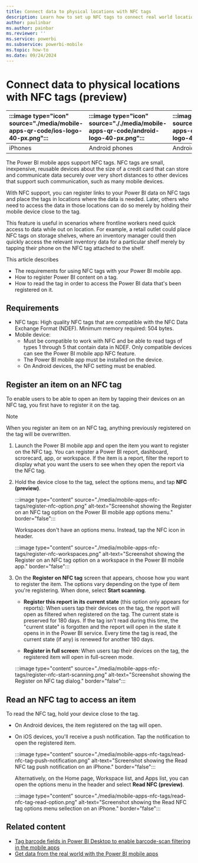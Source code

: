 ```yaml
---
title: Connect data to physical locations with NFC tags
description: Learn how to set up NFC tags to connect real world locations with filtered BI information in the Power BI mobile app.
author: paulinbar
ms.author: painbar
ms.reviewer: ''
ms.service: powerbi
ms.subservice: powerbi-mobile
ms.topic: how-to
ms.date: 09/24/2024
---
```


# Connect data to physical locations with NFC tags (preview)

| :::image type="icon" source="./media/mobile-apps-qr-code/ios-logo-40-px.png"::: | :::image type="icon" source="././media/mobile-apps-qr-code/android-logo-40-px.png"::: | :::image type="icon" source="././media/mobile-apps-qr-code/android-logo-40-px.png"::: |
|:--- |:--- |:--- |
|iPhones |Android phones |Android tablets |

The Power BI mobile apps support NFC tags. NFC tags are small, inexpensive, reusable devices about the size of a credit card that can store and communicate data securely over very short distances to other devices that support such communication, such as many mobile devices.

With NFC support, you can register links to your Power BI data on NFC tags and place the tags in locations where the data is needed. Later, others who need to access the data in those locations can do so merely by holding their mobile device close to the tag.

This feature is useful in scenarios where frontline workers need quick access to data while out on location. For example, a retail outlet could place NFC tags on storage shelves, where an inventory manager could then quickly access the relevant inventory data for a particular shelf merely by tapping their phone on the NFC tag attached to the shelf.

This article describes

* The requirements for using NFC tags with your Power BI mobile app.
* How to register Power BI content on a tag.
* How to read the tag in order to access the Power BI data that's been registered on it.

## Requirements

* NFC tags: High quality NFC tags that are compatible with the NFC Data Exchange Format (NDEF). Minimum memory required: 504 bytes.
* Mobile device:
    * Must be compatible to work with NFC and be able to read tags of types 1 through 5 that contain data in NDEF. Only compatible devices can see the Power BI mobile app NFC feature.
    * The Power BI mobile app must be installed on the device.
    * On Android devices, the NFC setting must be enabled.

## Register an item on an NFC tag

To enable users to be able to open an item by tapping their devices on an NFC tag, you first have to register it on the tag.

> [!NOTE]
> When you register an item on an NFC tag, anything previously registered on the tag will be overwritten.

1. Launch the Power BI mobile app and open the item you want to register on the NFC tag. You can register a Power BI report, dashboard, scrorecard, app, or workspace. If the item is a report, filter the report to display what you want the users to see when they open the report via the NFC tag.

1. Hold the device close to the tag, select the options menu, and tap **NFC (preview)**.

    :::image type="content" source="./media/mobile-apps-nfc-tags/register-nfc-option.png" alt-text="Screenshot showing the Register on an NFC tag option on the Power BI mobile app options menu." border="false":::

    Workspaces don't have an options menu. Instead, tap the NFC icon in header.

    :::image type="content" source="./media/mobile-apps-nfc-tags/register-nfc-workspaces.png" alt-text="Screenshot showing the Register on an NFC tag option on a workspace in the Power BI mobile app." border="false":::
    
1. On the **Register on NFC tag** screen that appears, choose how you want to register the item. The options vary depending on the type of item you're registering. When done, select **Start scanning**.

    * **Register this report in its current state** (this option only appears for reports): When users tap their devices on the tag, the report will open as filtered when registered on the tag. The current state is preserved for 180 days. If the tag isn't read during this time, the "current state" is forgotten and the report will open in the state it opens in in the Power BI service. Every time the tag is read, the current state (if any) is renewed for another 180 days.

    * **Register in full screen**: When users tap their devices on the tag, the registered item will open in full-screen mode.

    :::image type="content" source="./media/mobile-apps-nfc-tags/register-nfc-start-scanning.png" alt-text="Screenshot showing the Register on NFC tag dialog." border="false":::

## Read an NFC tag to access an item

To read the NFC tag, hold your device close to the tag.

* On Android devices, the item registered on the tag will open.

* On iOS devices, you'll receive a push notification. Tap the notification to open the registered item.

    :::image type="content" source="./media/mobile-apps-nfc-tags/read-nfc-tag-push-notification.png" alt-text="Screenshot showing the Read NFC tag push notification on an iPhone." border="false":::

    Alternatively, on the Home page, Workspace list, and Apps list, you can open the options menu in the header and select **Read NFC (preview)**.

    :::image type="content" source="./media/mobile-apps-nfc-tags/read-nfc-tag-read-option.png" alt-text="Screenshot showing the Read NFC tag options menu sellection on an iPhone." border="false":::

## Related content

- [Tag barcode fields in Power BI Desktop to enable barcode-scan filtering in the mobile apps](../../transform-model/desktop-mobile-barcodes.md)
- [Get data from the real world with the Power BI mobile apps](mobile-apps-data-in-real-world-context.md)
